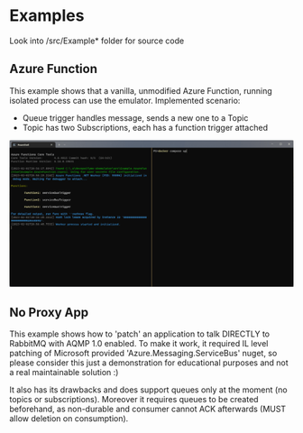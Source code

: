 # Examples

Look into /src/Example* folder for source code

## Azure Function

This example shows that a vanilla, unmodified Azure Function, running isolated process can use the emulator. Implemented scenario:
* Queue trigger handles message, sends a new one to a Topic
* Topic has two Subscriptions, each has a function trigger attached

![](example-azure-function.gif)

## No Proxy App

This example shows how to 'patch' an application to talk DIRECTLY to RabbitMQ with AQMP 1.0 enabled. To make it work, it required IL level patching of Microsoft provided 'Azure.Messaging.ServiceBus' nuget, so please consider this just a demonstration for educational purposes and not a real maintainable solution :) 

It also has its drawbacks and does support queues only at the moment (no topics or subscriptions). Moreover it requires queues to be created beforehand, as non-durable and consumer cannot ACK afterwards (MUST allow deletion on consumption).
